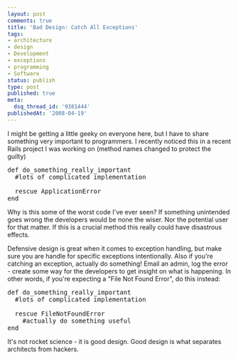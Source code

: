 ```yaml
---
layout: post
comments: true
title: 'Bad Design: Catch All Exceptions'
tags:
- architecture
- design
- Development
- exceptions
- programming
- Software
status: publish
type: post
published: true
meta:
  dsq_thread_id: '9381444'
publishedAt: '2008-04-19'
---
```


I might be getting a little geeky on everyone here, but I have to share something very important to programmers. I recently noticed this in a recent Rails project I was working on (method names changed to protect the guilty)

<pre>
def do_something_really_important
  #lots of complicated implementation

  rescue ApplicationError
end
</pre>

Why is this some of the worst code I've ever seen? If something unintended goes wrong the developers would be none the wiser. Nor the potential user for that matter. If this is a crucial method this really could have disastrous effects.

Defensive design is great when it comes to exception handling, but make sure you are handle for specific exceptions intentionally. Also if you're catching an exception, actually do something! Email an admin, log the error - create some way for the developers to get insight on what is happening. In other words, if you're expecting a "File Not Found Error", do this instead:

<pre>
def do_something_really_important
  #lots of complicated implementation

  rescue FileNotFoundError
    #actually do something useful
end
</pre>

It's not rocket science - it is good design. Good design is what separates architects from hackers.
